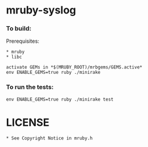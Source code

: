 mruby-syslog
============

### To build:

Prerequisites:

    * mruby
    * libc

    activate GEMs in *$(MRUBY_ROOT)/mrbgems/GEMS.active*
    env ENABLE_GEMS=true ruby ./minirake

### To run the tests:

    env ENABLE_GEMS=true ruby ./minirake test

# LICENSE
    * See Copyright Notice in mruby.h
